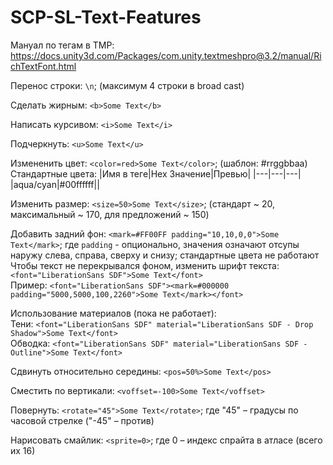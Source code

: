 # SCP-SL-Text-Features
Мануал по тегам в TMP: https://docs.unity3d.com/Packages/com.unity.textmeshpro@3.2/manual/RichTextFont.html

Перенос строки: ```\n```; (максимум 4 строки в broad cast)

Сделать жирным: ```<b>Some Text</b>```

Написать курсивом: ```<i>Some Text</i>```

Подчеркнуть: ```<u>Some Text</u>```

Измененить цвет: ```<color=red>Some Text</color>```; (шаблон: #rrggbbaa)\
Стандартные цвета:
|Имя в теге|Hex Значение|Превью|
|---|---|---|
|aqua/cyan|#00ffffff||

Изменить размер: ```<size=50>Some Text</size>```; (стандарт ~ 20, максимальный ~ 170, для предложений ~ 150)

Добавить задний фон: ```<mark=#FF00FF padding="10,10,0,0">Some Text</mark>```; где ```padding``` - опционально, значения означают отсупы наружу слева, справа, сверху и снизу; стандартные цвета не работают\
Чтобы текст не перекрывался фоном, изменить шрифт текста: ```<font="LiberationSans SDF">Some Text</font>```\
Пример: ```<font="LiberationSans SDF"><mark=#000000 padding="5000,5000,100,2260">Some Text</mark></font>```

Использование материалов (пока не работает):\
Тени: ```<font="LiberationSans SDF" material="LiberationSans SDF - Drop Shadow">Some Text</font>```\
Обводка: ```<font="LiberationSans SDF" material="LiberationSans SDF - Outline">Some Text</font>```

Сдвинуть относительно середины: ```<pos=50%>Some Text</pos>```

Сместить по вертикали: ```<voffset=-100>Some Text</voffset>```

Повернуть: ```<rotate="45">Some Text</rotate>```; где "45" – градусы по часовой стрелке ("-45" – против)

Нарисовать смайлик: ```<sprite=0>```; где 0 – индекс спрайта в атласе (всего их 16)
